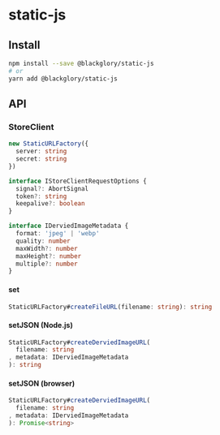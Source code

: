 # static-js

## Install

```sh
npm install --save @blackglory/static-js
# or
yarn add @blackglory/static-js
```

## API

### StoreClient

```ts
new StaticURLFactory({
  server: string
  secret: string
})
```

```ts
interface IStoreClientRequestOptions {
  signal?: AbortSignal
  token?: string
  keepalive?: boolean
}

interface IDerviedImageMetadata {
  format: 'jpeg' | 'webp'
  quality: number
  maxWidth?: number
  maxHeight?: number
  multiple?: number
}
```

#### set

```ts
StaticURLFactory#createFileURL(filename: string): string 
```

#### setJSON (Node.js)

```ts
StaticURLFactory#createDerviedImageURL(
  filename: string
, metadata: IDerviedImageMetadata
): string 
```

#### setJSON (browser)

```ts
StaticURLFactory#createDerviedImageURL(
  filename: string
, metadata: IDerviedImageMetadata
): Promise<string>
```
